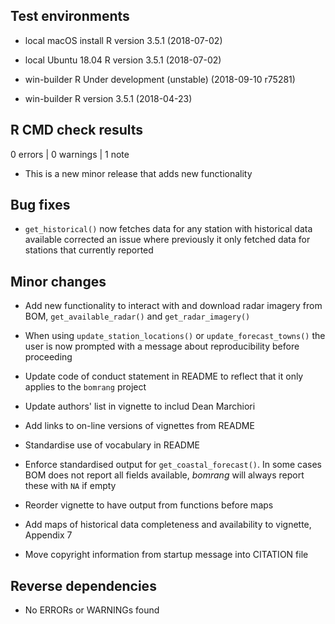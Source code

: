 
## Test environments

- local macOS install R version 3.5.1 (2018-07-02)

- local Ubuntu 18.04 R version 3.5.1 (2018-07-02)

- win-builder R Under development (unstable) (2018-09-10 r75281)

- win-builder R version 3.5.1 (2018-04-23)

## R CMD check results

0 errors | 0 warnings | 1 note

* This is a new minor release that adds new functionality

## Bug fixes

- `get_historical()` now fetches data for any station with historical data
available corrected an issue where previously it only fetched data for stations
that currently reported

## Minor changes

- Add new functionality to interact with and download radar imagery from BOM,
`get_available_radar()` and `get_radar_imagery()`

- When using `update_station_locations()` or `update_forecast_towns()` the user
is now prompted with a message about reproducibility before proceeding

- Update code of conduct statement in README to reflect that it only applies to
the `bomrang` project

- Update authors' list in vignette to includ Dean Marchiori

- Add links to on-line versions of vignettes from README

- Standardise use of vocabulary in README

- Enforce standardised output for `get_coastal_forecast()`. In some cases BOM
does not report all fields available, _bomrang_ will always report these with
`NA` if empty

- Reorder vignette to have output from functions before maps

- Add maps of historical data completeness and availability to vignette,
Appendix 7

- Move copyright information from startup message into CITATION file

## Reverse dependencies

* No ERRORs or WARNINGs found
